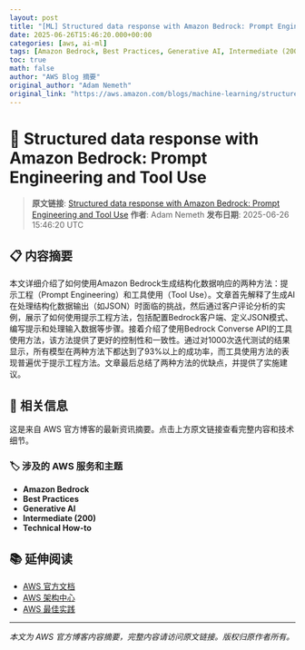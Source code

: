 ```yaml
---
layout: post
title: "[ML] Structured data response with Amazon Bedrock: Prompt Engineering and Tool Use"
date: 2025-06-26T15:46:20.000+00:00
categories: [aws, ai-ml]
tags: [Amazon Bedrock, Best Practices, Generative AI, Intermediate (200), Technical How-to]
toc: true
math: false
author: "AWS Blog 摘要"
original_author: "Adam Nemeth"
original_link: "https://aws.amazon.com/blogs/machine-learning/structured-data-response-with-amazon-bedrock-prompt-engineering-and-tool-use/"
---
```


# 🤖 Structured data response with Amazon Bedrock: Prompt Engineering and Tool Use

> **原文链接**: [Structured data response with Amazon Bedrock: Prompt Engineering and Tool Use](https://aws.amazon.com/blogs/machine-learning/structured-data-response-with-amazon-bedrock-prompt-engineering-and-tool-use/)
> **作者**: Adam Nemeth
> **发布日期**: 2025-06-26 15:46:20 UTC

## 📋 内容摘要

本文详细介绍了如何使用Amazon Bedrock生成结构化数据响应的两种方法：提示工程（Prompt Engineering）和工具使用（Tool Use）。文章首先解释了生成AI在处理结构化数据输出（如JSON）时面临的挑战，然后通过客户评论分析的实例，展示了如何使用提示工程方法，包括配置Bedrock客户端、定义JSON模式、编写提示和处理输入数据等步骤。接着介绍了使用Bedrock Converse API的工具使用方法，该方法提供了更好的控制性和一致性。通过对1000次迭代测试的结果显示，所有模型在两种方法下都达到了93%以上的成功率，而工具使用方法的表现普遍优于提示工程方法。文章最后总结了两种方法的优缺点，并提供了实施建议。

## 🔗 相关信息

这是来自 AWS 官方博客的最新资讯摘要。点击上方原文链接查看完整内容和技术细节。

### 🏷️ 涉及的 AWS 服务和主题

- **Amazon Bedrock**
- **Best Practices**
- **Generative AI**
- **Intermediate (200)**
- **Technical How-to**

## 📚 延伸阅读

- [AWS 官方文档](https://docs.aws.amazon.com/)
- [AWS 架构中心](https://aws.amazon.com/architecture/)
- [AWS 最佳实践](https://aws.amazon.com/architecture/well-architected/)

---

*本文为 AWS 官方博客内容摘要，完整内容请访问原文链接。版权归原作者所有。*